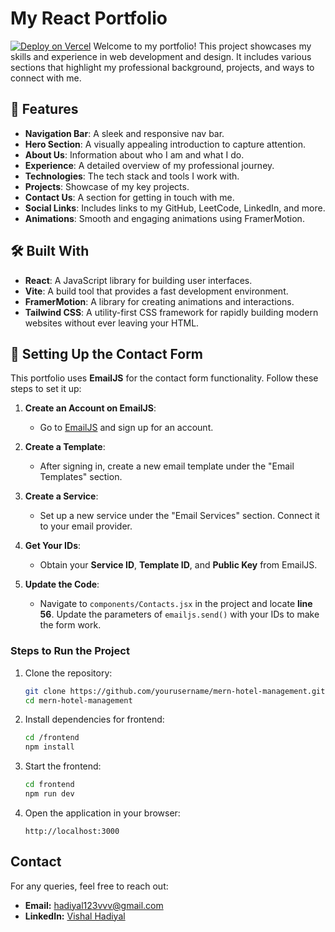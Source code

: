 # My React Portfolio
[![Deploy on Vercel](https://img.shields.io/badge/Live%20Demo-Vercel-blue)](https://my-portfolio-swart-five-82.vercel.app/)
Welcome to my portfolio! This project showcases my skills and experience in web development and design. It includes various sections that highlight my professional background, projects, and ways to connect with me.

## 🚀 Features

- **Navigation Bar**: A sleek and responsive nav bar.
- **Hero Section**: A visually appealing introduction to capture attention.
- **About Us**: Information about who I am and what I do.
- **Experience**: A detailed overview of my professional journey.
- **Technologies**: The tech stack and tools I work with.
- **Projects**: Showcase of my key projects.
- **Contact Us**: A section for getting in touch with me.
- **Social Links**: Includes links to my GitHub, LeetCode, LinkedIn, and more.
- **Animations**: Smooth and engaging animations using FramerMotion.

## 🛠️ Built With

- **React**: A JavaScript library for building user interfaces.
- **Vite**: A build tool that provides a fast development environment.
- **FramerMotion**: A library for creating animations and interactions.
- **Tailwind CSS**: A utility-first CSS framework for rapidly building modern websites without ever leaving your HTML.

## 📨 Setting Up the Contact Form

This portfolio uses **EmailJS** for the contact form functionality. Follow these steps to set it up:

1. **Create an Account on EmailJS**:
   - Go to [EmailJS](https://www.emailjs.com) and sign up for an account.

2. **Create a Template**:
   - After signing in, create a new email template under the "Email Templates" section.

3. **Create a Service**:
   - Set up a new service under the "Email Services" section. Connect it to your email provider.

4. **Get Your IDs**:
   - Obtain your **Service ID**, **Template ID**, and **Public Key** from EmailJS.

5. **Update the Code**:
   - Navigate to `components/Contacts.jsx` in the project and locate **line 56**. Update the parameters of `emailjs.send()` with your IDs to make the form work.
  
### Steps to Run the Project

1. Clone the repository:
   ```sh
   git clone https://github.com/yourusername/mern-hotel-management.git
   cd mern-hotel-management
   
2. Install dependencies for frontend:
   ```sh
   cd /frontend
   npm install
   
3. Start the frontend:
   ```sh
   cd frontend
   npm run dev
   ```
6. Open the application in your browser:
   ```
   http://localhost:3000
   ```
## Contact
For any queries, feel free to reach out:
- **Email:** hadiyal123vvv@gmail.com
- **LinkedIn:** [Vishal Hadiyal](https://www.linkedin.com/in/vishal-hadiyal/)
